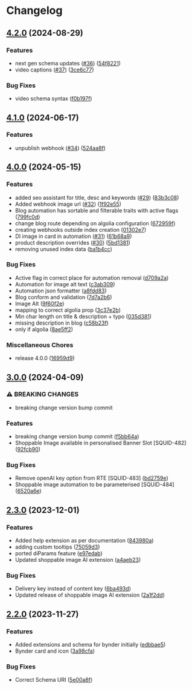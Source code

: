# Changelog

## [4.2.0](https://github.com/amplience/dc-demostore-automation/compare/v4.1.0...v4.2.0) (2024-08-29)


### Features

* next gen schema updates ([#36](https://github.com/amplience/dc-demostore-automation/issues/36)) ([54f8221](https://github.com/amplience/dc-demostore-automation/commit/54f8221facd85f48b47a7f5ee897648a06a9ef30))
* video captions ([#37](https://github.com/amplience/dc-demostore-automation/issues/37)) ([3ce6c77](https://github.com/amplience/dc-demostore-automation/commit/3ce6c7772d3af146ab4b958daa2bf06af75c768c))


### Bug Fixes

* video schema syntax ([f0b197f](https://github.com/amplience/dc-demostore-automation/commit/f0b197f55f685b55ea767734fbaa036286702743))

## [4.1.0](https://github.com/amplience/dc-demostore-automation/compare/v4.0.0...v4.1.0) (2024-06-17)


### Features

* unpublish webhook ([#34](https://github.com/amplience/dc-demostore-automation/issues/34)) ([524aa8f](https://github.com/amplience/dc-demostore-automation/commit/524aa8f5c477b084540a218147cfcc8c6275396d))

## [4.0.0](https://github.com/amplience/dc-demostore-automation/compare/v3.0.0...v4.0.0) (2024-05-15)


### Features

* added seo assistant for title, desc and keywords ([#29](https://github.com/amplience/dc-demostore-automation/issues/29)) ([83b3c08](https://github.com/amplience/dc-demostore-automation/commit/83b3c0858f5d29b7bd63f077dfeeab7edde67ad8))
* Added webhook image url ([#32](https://github.com/amplience/dc-demostore-automation/issues/32)) ([1f92e55](https://github.com/amplience/dc-demostore-automation/commit/1f92e553c209f0bb7f5f0deee13a380a93c3948f))
* Blog automation has sortable and filterable traits with active flags ([799fc0d](https://github.com/amplience/dc-demostore-automation/commit/799fc0d04178780f578ef07f18b660a91e548d7d))
* change blog route depending on algolia configuration ([672959f](https://github.com/amplience/dc-demostore-automation/commit/672959f38d0d0a241ce2762e333b8e72096071d0))
* creating webhooks outside index creation ([01302e7](https://github.com/amplience/dc-demostore-automation/commit/01302e769186fcc3e74076958deaa8e30e97acef))
* DI image in card in automation ([#31](https://github.com/amplience/dc-demostore-automation/issues/31)) ([61b68a9](https://github.com/amplience/dc-demostore-automation/commit/61b68a9ae432859f7082b68aadc4318d1dee2f8f))
* product description overrides ([#30](https://github.com/amplience/dc-demostore-automation/issues/30)) ([5bd1381](https://github.com/amplience/dc-demostore-automation/commit/5bd1381a78c3913d1559193688722687ccbe60fb))
* removing unused index data ([ba1b4cc](https://github.com/amplience/dc-demostore-automation/commit/ba1b4cc7dd2c311ecb9302372841287fbb335996))


### Bug Fixes

* Active flag in correct place for automation removal ([d709a2a](https://github.com/amplience/dc-demostore-automation/commit/d709a2a920eaf1db9f78fea50d544ac50493091f))
* Automation for image alt text ([c3ab309](https://github.com/amplience/dc-demostore-automation/commit/c3ab30923756505937e062fc9fc3e7b85619d4e8))
* Automation json formatter ([a8fdd83](https://github.com/amplience/dc-demostore-automation/commit/a8fdd83726b8cb7d01e6ccc944c01f1af5e49952))
* Blog conform and validation ([7d7a2b6](https://github.com/amplience/dc-demostore-automation/commit/7d7a2b6683a83641b20e1de0e183ff70402c53cc))
* Image Alt ([9f60f2e](https://github.com/amplience/dc-demostore-automation/commit/9f60f2e703c3c5cecf844a19ede0d3fdb9397fef))
* mapping to correct algolia prop ([3c37e2b](https://github.com/amplience/dc-demostore-automation/commit/3c37e2b0a0b796a8a4de4b058898e2b05bd63d34))
* Min char length on title & description + typo ([035d381](https://github.com/amplience/dc-demostore-automation/commit/035d381d8f0d297b383494320c3f9c98cc30e338))
* missing description in blog ([c58b23f](https://github.com/amplience/dc-demostore-automation/commit/c58b23f4460fefdad5dadb2eb7e5f4c7d16bd8d8))
* only if algolia ([8ae5ff2](https://github.com/amplience/dc-demostore-automation/commit/8ae5ff2d29b44d69152db4e8a6a0514b69f8425e))


### Miscellaneous Chores

* release 4.0.0 ([16959d9](https://github.com/amplience/dc-demostore-automation/commit/16959d906ce82e8da74fb4dc868cba8bdbeabcae))

## [3.0.0](https://github.com/amplience/dc-demostore-automation/compare/v2.3.0...v3.0.0) (2024-04-09)


### ⚠ BREAKING CHANGES

* breaking change version bump commit

### Features

* breaking change version bump commit ([f5bb64a](https://github.com/amplience/dc-demostore-automation/commit/f5bb64ada1f6c9c9d79c2bfdee6173562f78d283))
* Shoppable Image available in personalised Banner Slot [SQUID-482] ([92fcb90](https://github.com/amplience/dc-demostore-automation/commit/92fcb90b3d540f76bc85a2af712c64e7e0df91af))


### Bug Fixes

* Remove openAI key option from RTE [SQUID-483] ([bd2759e](https://github.com/amplience/dc-demostore-automation/commit/bd2759ea4b4d6fcfab5e26eb94c07c10e15bf537))
* Shoppable image automation to be parameterised [SQUID-484] ([6520a6e](https://github.com/amplience/dc-demostore-automation/commit/6520a6e13dfe603ac564c796600d23f2cdf5c050))

## [2.3.0](https://github.com/amplience/dc-demostore-automation/compare/v2.2.0...v2.3.0) (2023-12-01)


### Features

* Added help extension as per documentation ([843980a](https://github.com/amplience/dc-demostore-automation/commit/843980a84bf1a0e3bcb15a1becc769f2636e2af1))
* adding custom tooltips ([75059d3](https://github.com/amplience/dc-demostore-automation/commit/75059d368c613a6c7fae6e1e68899e7e512f8539))
* ported diParams feature ([e97edab](https://github.com/amplience/dc-demostore-automation/commit/e97edab2f2b1d4dd8e907faf1901ccbd949cd48d))
* Updated shoppable image AI extension ([a4aeb23](https://github.com/amplience/dc-demostore-automation/commit/a4aeb23edb73de686afb80a4d81d0b522869a195))


### Bug Fixes

* Delivery key instead of content key ([6ba493d](https://github.com/amplience/dc-demostore-automation/commit/6ba493d10163a751ba992552d1e7462a76dadac4))
* Updated release of shoppable image AI extension ([2a1f2dd](https://github.com/amplience/dc-demostore-automation/commit/2a1f2ddd2c6b9ceb820a11ea0e5f3a049de71086))

## [2.2.0](https://github.com/amplience/dc-demostore-automation/compare/v2.1.0...v2.2.0) (2023-11-27)


### Features

* Added extensions and schema for bynder initially ([edbbae5](https://github.com/amplience/dc-demostore-automation/commit/edbbae506e49caf7a8c27be963fc13ad1704daa9))
* Bynder card and icon ([3a98cfa](https://github.com/amplience/dc-demostore-automation/commit/3a98cfa0df1bfdee2372ab6aed2a0137161e99d5))


### Bug Fixes

* Correct Schema URI ([5e00a8f](https://github.com/amplience/dc-demostore-automation/commit/5e00a8f1be5abddd7e5c7d6b4c7908dd2b6c69d8))
